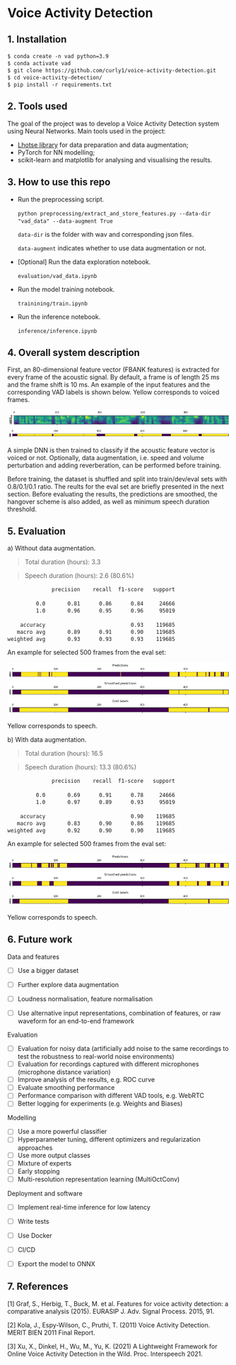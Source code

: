 # Voice Activity Detection

## 1. Installation

```
$ conda create -n vad python=3.9
$ conda activate vad
$ git clone https://github.com/curly1/voice-activity-detection.git
$ cd voice-activity-detection/
$ pip install -r requirements.txt
```

## 2. Tools used

The goal of the project was to develop a Voice Activity Detection system using Neural Networks. Main tools used in the project:

- [Lhotse library](https://github.com/lhotse-speech/lhotse) for data preparation and data augmentation;
- PyTorch for NN modelling;
- scikit-learn and matplotlib for analysing and visualising the results.

## 3. How to use this repo

- Run the preprocessing script. 

    ```python preprocessing/extract_and_store_features.py --data-dir "vad_data" --data-augment True```

    `data-dir` is the folder with wav and corresponding json files. 
    
    `data-augment` indicates whether to use data augmentation or not.


- [Optional] Run the data exploration notebook.

    `evaluation/vad_data.ipynb`

- Run the model training notebook.

    `trainining/train.ipynb`

- Run the inference notebook.

    `inference/inference.ipynb`

## 4. Overall system description

First, an 80-dimensional feature vector (FBANK features) is extracted for every frame of the acoustic signal. By default, a frame is of length 25 ms and the frame shift is 10 ms. An example of the input features and the corresponding VAD labels is shown below. Yellow corresponds to voiced frames.

![fbank](images/sample_fbank.png)
![voiced](images/sample_vad.png)

A simple DNN is then trained to classify if the acoustic feature vector is voiced or not. Optionally, data augmentation, i.e. speed and volume perturbation and adding reverberation, can be performed before training. 

Before training, the dataset is shuffled and split into train/dev/eval sets with 0.8/0.1/0.1 ratio. The reults for the eval set are briefly presented in the next section. Before evaluating the results, the predictions are smoothed, the hangover scheme is also added, as well as minimum speech duration threshold.

## 5. Evaluation

a) Without data augmentation.

>Total duration (hours): 3.3

>Speech duration (hours): 2.6 (80.6%)

```
              precision    recall  f1-score   support

         0.0       0.81      0.86      0.84     24666
         1.0       0.96      0.95      0.96     95019

    accuracy                           0.93    119685
   macro avg       0.89      0.91      0.90    119685
weighted avg       0.93      0.93      0.93    119685
```

An example for selected 500 frames from the eval set:

![pred](images/predictions2.png)
![smoothed_pred](images/smoothed_predictions2.png)
![targets](images/targets2.png)

Yellow corresponds to speech.

b) With data augmentation.

> Total duration (hours): 16.5

> Speech duration (hours): 13.3 (80.6%)


```
              precision    recall  f1-score   support

         0.0       0.69      0.91      0.78     24666
         1.0       0.97      0.89      0.93     95019

    accuracy                           0.90    119685
   macro avg       0.83      0.90      0.86    119685
weighted avg       0.92      0.90      0.90    119685
```

An example for selected 500 frames from the eval set:

![pred](images/predictions_data_aug.png)
![smoothed_pred](images/smoothed_predictions_data_aug.png)
![targets](images/gold_labels_data_aug.png)

Yellow corresponds to speech.

## 6. Future work

Data and features

- [ ] Use a bigger dataset
- [ ] Further explore data augmentation
- [ ] Loudness normalisation, feature normalisation
- [ ] Use alternative input representations, combination of features, or raw waveform for an end-to-end framework


Evaluation

- [ ] Evaluation for noisy data (artificially add noise to the same recordings to test the robustness to real-world noise environments)
- [ ] Evaluation for recordings captured with different microphones (microphone distance variation)
- [ ] Improve analysis of the results, e.g. ROC curve
- [ ] Evaluate smoothing performance
- [ ] Performance comparison with different VAD tools, e.g. WebRTC
- [ ] Better logging for experiments (e.g. Weights and Biases)

Modelling

- [ ] Use a more powerful classifier
- [ ] Hyperparameter tuning, different optimizers and regularization approaches
- [ ] Use more output classes
- [ ] Mixture of experts
- [ ] Early stopping
- [ ] Multi-resolution representation learning (MultiOctConv)

Deployment and software
- [ ] Implement real-time inference for low latency
- [ ] Write tests
- [ ] Use Docker
- [ ] CI/CD
- [ ] Export the model to ONNX



## 7. References

[1] Graf, S., Herbig, T., Buck, M. et al. Features for voice activity detection: a comparative analysis (2015). EURASIP J. Adv. Signal Process. 2015, 91.

[2] Kola, J., Espy-Wilson, C., Pruthi, T. (2011) Voice Activity Detection. MERIT BIEN 2011 Final Report.

[3] Xu, X., Dinkel, H., Wu, M., Yu, K. (2021) A Lightweight Framework for Online Voice Activity Detection in the Wild. Proc. Interspeech 2021.